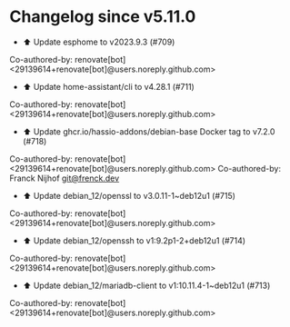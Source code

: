 # Changelog since v5.11.0
- ⬆️ Update esphome to v2023.9.3 (#709)

Co-authored-by: renovate[bot] <29139614+renovate[bot]@users.noreply.github.com> 
- ⬆️ Update home-assistant/cli to v4.28.1 (#711)

Co-authored-by: renovate[bot] <29139614+renovate[bot]@users.noreply.github.com> 
- ⬆️ Update ghcr.io/hassio-addons/debian-base Docker tag to v7.2.0 (#718)

Co-authored-by: renovate[bot] <29139614+renovate[bot]@users.noreply.github.com>
Co-authored-by: Franck Nijhof <git@frenck.dev> 
- ⬆️ Update debian_12/openssl to v3.0.11-1~deb12u1 (#715)

Co-authored-by: renovate[bot] <29139614+renovate[bot]@users.noreply.github.com> 
- ⬆️ Update debian_12/openssh to v1:9.2p1-2+deb12u1 (#714)

Co-authored-by: renovate[bot] <29139614+renovate[bot]@users.noreply.github.com> 
- ⬆️ Update debian_12/mariadb-client to v1:10.11.4-1~deb12u1 (#713)

Co-authored-by: renovate[bot] <29139614+renovate[bot]@users.noreply.github.com> 
